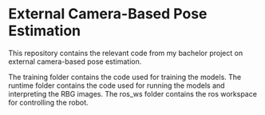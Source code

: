 # External Camera-Based Pose Estimation

This repository contains the relevant code from my bachelor project on external camera-based pose estimation.

The training folder contains the code used for training the models.
The runtime folder contains the code used for running the models and interpreting the RBG images.
The ros_ws folder contains the ros workspace for controlling the robot.